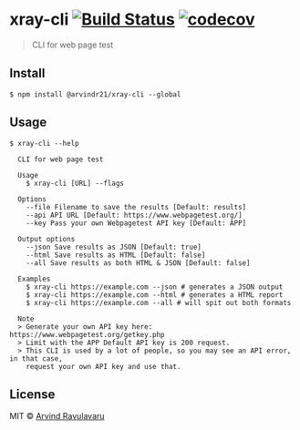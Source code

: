 # xray-cli [![Build Status](https://travis-ci.org/arvindr21/xray-cli.svg?branch=master)](https://travis-ci.org/arvindr21/xray-cli) [![codecov](https://codecov.io/gh/arvindr21/xray-cli/badge.svg?branch=master)](https://codecov.io/gh/arvindr21/xray-cli?branch=master)

> CLI for web page test

## Install

```
$ npm install @arvindr21/xray-cli --global
```


## Usage

```
$ xray-cli --help

  CLI for web page test

  Usage
    $ xray-cli [URL] --flags

  Options
    --file Filename to save the results [Default: results]
    --api API URL [Default: https://www.webpagetest.org/]
    --key Pass your own Webpagetest API key [Default: APP]

  Output options
    --json Save results as JSON [Default: true]
    --html Save results as HTML [Default: false]
    --all Save results as both HTML & JSON [Default: false]

  Examples
    $ xray-cli https://example.com --json # generates a JSON output
    $ xray-cli https://example.com --html # generates a HTML report
    $ xray-cli https://example.com --all # will spit out both formats

  Note
  > Generate your own API key here: https://www.webpagetest.org/getkey.php
  > Limit with the APP Default API key is 200 request.
  > This CLI is used by a lot of people, so you may see an API error, in that case,
    request your own API key and use that.

```


## License

MIT © [Arvind Ravulavaru](https://github.com/arvindr21/xray-cli)
